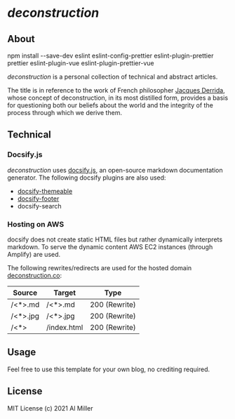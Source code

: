 # <i>deconstruction</i>

##  About
npm install --save-dev eslint eslint-config-prettier eslint-plugin-prettier prettier eslint-plugin-vue eslint-plugin-prettier-vue
<p>
<i>deconstruction</i> is a personal collection of technical and abstract articles.
</p>
 The title is in reference to the work of French philosopher <a href="https://en.wikipedia.org/wiki/Jacques_Derrida" target="__blank">Jacques Derrida</a>, whose concept of deconstruction, in its most distilled form, provides a basis for questioning both our beliefs about the world and the integrity of the process through which we derive them.

##  Technical

###    Docsify.js

<i>deconstruction</i> uses <a href="https://docsify.js.org/" target="__blank">docsify.js</a>, an open-source markdown documentation generator. The following docsify plugins are also used:

- <a href="https://jhildenbiddle.github.io/docsify-themeable/#/" target="__blank">docsify-themeable</a>
- <a href="https://github.com/erickjx/docsify-footer-enh" target="__blank">docsify-footer</a>
- docsify-search

###    Hosting on AWS

<p>
docsify does not create static HTML files but rather dynamically interprets markdown. To serve the dynamic content AWS EC2 instances (through Amplify) are used.
</p>
<p>
The following rewrites/redirects are used for the hosted domain <a href="https://deconstruction.co/" target="__blank">deconstruction.co</a>:
</p>

| Source   | Target      | Type          |
| -------- | ----------- | ------------- |
| /<*>.md  | /<*>.md     | 200 (Rewrite) |
| /<*>.jpg | /<*>.jpg    | 200 (Rewrite) |
| /<*>     | /index.html | 200 (Rewrite) |

##  Usage

Feel free to use this template for your own blog, no crediting required.

##  License

MIT License (c) 2021 Al Miller
